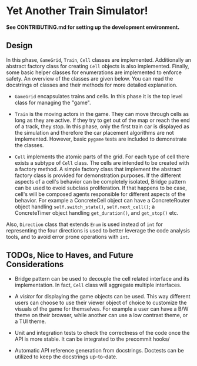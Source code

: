 # Yet Another Train Simulator!

**See CONTRIBUTING.md for setting up the development environment.**

## Design

In this phase, `GameGrid`, `Train`, `Cell` classes are implemented. Additionally an abstract factory class for creating `Cell` objects is also implemented. Finally, some basic helper classes for enumerations are implemented to enforce safety. An overview of the classes are given below. You can read the docstrings of classes and their methods for more detailed explanation.

* `GameGrid` encapsulates trains and cells. In this phase it is the top level class for managing the "game".

* `Train` is the moving actors in the game. They can move through cells as long as they are active. If they try to get out of the map or reach the end of a track, they stop. In this phase, only the first train car is displayed as the simulation and therefore the car placement algorithms are not implemented. However, basic `pygame` tests are included to demonstrate the classes.

* `Cell` implements the atomic parts of the grid. For each type of cell there exists a subtype of `Cell` class. The cells are intended to be created with a factory method. A simple factory class that implement the abstract factory class is provided for demonstration purposes. If the different aspects of a cell's behavior can be completely isolated, Bridge pattern can be used to evoid subclass proliferation. If that happens to be case, cell's will be composed agents responsible for different aspects of the behavior. For example a ConcreteCell object can have a ConcreteRouter object handling `self.switch_state()`, `self.next_cell()`; a ConcreteTimer object handling `get_duration()`, and `get_stop()` etc.

Also, `Direction` class that extends `Enum` is used instead of `int` for representing the four directions is used to better leverage the code analysis tools, and to avoid error prone operations with `int`.

## TODOs, Nice to Haves, and Future Considerations

- Bridge pattern can be used to decouple the cell related interface and its implementation. In fact, `Cell` class will aggregate multiple interfaces.

- A *visitor* for displaying the game objects can be used. This way different users can choose to use their viewer object of choice to customize the visuals of the game for themselves. For example a user can have a B/W theme on their browser, while another can use a low contrast theme, or a TUI theme.

- Unit and integration tests to check the correctness of the code once the API is more stable. It can be integrated to the precommit hooks/

- Automatic API reference generation from docstrings. Doctests can be utilized to keep the docstrings up-to-date.
